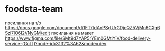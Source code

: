 # foodsta-team
посилання на т/з
https://docs.google.com/document/d/1FT7tdAnPSgtUrGDjcQZ5VjMn6CXg6Szi7lO6I2VNyGM/edit
посилання на макет
https://www.figma.com/file/SMt9d7YAP5rYEm0GMtiYiV/food-delivery-service-(GoIT)?node-id=3132%3A62&mode=dev
